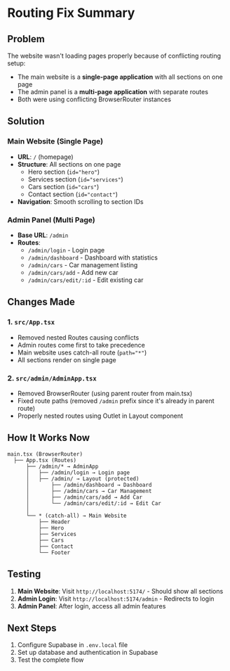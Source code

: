 # Routing Fix Summary

## Problem

The website wasn't loading pages properly because of conflicting routing setup:

- The main website is a **single-page application** with all sections on one page
- The admin panel is a **multi-page application** with separate routes
- Both were using conflicting BrowserRouter instances

## Solution

### Main Website (Single Page)

- **URL**: `/` (homepage)
- **Structure**: All sections on one page
  - Hero section (`id="hero"`)
  - Services section (`id="services"`)
  - Cars section (`id="cars"`)
  - Contact section (`id="contact"`)
- **Navigation**: Smooth scrolling to section IDs

### Admin Panel (Multi Page)

- **Base URL**: `/admin`
- **Routes**:
  - `/admin/login` - Login page
  - `/admin/dashboard` - Dashboard with statistics
  - `/admin/cars` - Car management listing
  - `/admin/cars/add` - Add new car
  - `/admin/cars/edit/:id` - Edit existing car

## Changes Made

### 1. `src/App.tsx`

- Removed nested Routes causing conflicts
- Admin routes come first to take precedence
- Main website uses catch-all route (`path="*"`)
- All sections render on single page

### 2. `src/admin/AdminApp.tsx`

- Removed BrowserRouter (using parent router from main.tsx)
- Fixed route paths (removed `/admin` prefix since it's already in parent route)
- Properly nested routes using Outlet in Layout component

## How It Works Now

```
main.tsx (BrowserRouter)
  ├── App.tsx (Routes)
      ├── /admin/* → AdminApp
      │   ├── /admin/login → Login page
      │   ├── /admin/ → Layout (protected)
      │       ├── /admin/dashboard → Dashboard
      │       ├── /admin/cars → Car Management
      │       ├── /admin/cars/add → Add Car
      │       └── /admin/cars/edit/:id → Edit Car
      │
      └── * (catch-all) → Main Website
          ├── Header
          ├── Hero
          ├── Services
          ├── Cars
          ├── Contact
          └── Footer
```

## Testing

1. **Main Website**: Visit `http://localhost:5174/` - Should show all sections
2. **Admin Login**: Visit `http://localhost:5174/admin` - Redirects to login
3. **Admin Panel**: After login, access all admin features

## Next Steps

1. Configure Supabase in `.env.local` file
2. Set up database and authentication in Supabase
3. Test the complete flow

